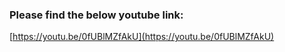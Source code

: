 ### Please find the below youtube link:
[https://youtu.be/0fUBlMZfAkU](https://youtu.be/0fUBlMZfAkU)
